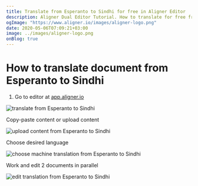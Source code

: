 ```yaml
---
title: Translate from Esperanto to Sindhi for free in Aligner Editor
description: Aligner Dual Editor Tutorial. How to translate for free from Esperanto to Sindhi. Aligner is multilingual document management platform. 
ogImage: "https://www.aligner.io/images/aligner-logo.png"
date: 2020-05-06T07:09:21+03:00
image: ../images/aligner-logo.png
onBlog: true
---
```


# How to translate document from Esperanto to Sindhi

1. Go to editor at [app.aligner.io](https://app.aligner.io "Aligner App web page")

![translate from Esperanto to Sindhi](../aligner-blank-editor.png "translate from Esperanto to Sindhi")

Copy-paste content or upload content

![upload content from Esperanto to Sindhi](../aligner-uploaded-document.png "upload content from Esperanto to Sindhi")

Choose desired language

![choose machine translation from Esperanto to Sindhi](../aligner-language-dropdown.png "choose machine translation from Esperanto to Sindhi")

Work and edit 2 documents in parallel

![edit translation from Esperanto to Sindhi](../aligner-double-sitded-editor.png "edit translation from Esperanto to Sindhi")

